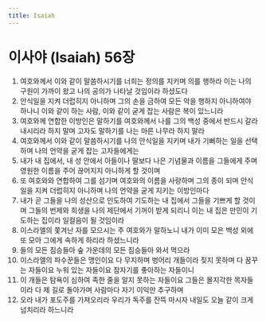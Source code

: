 ```yaml
---
title: Isaiah
---
```


# 이사야 (Isaiah) 56장
1. 여호와께서 이와 같이 말씀하시기를 너희는 정의를 지키며 의를 행하라 이는 나의 구원이 가까이 왔고 나의 공의가 나타날 것임이라 하셨도다
1. 안식일을 지켜 더럽히지 아니하며 그의 손을 금하여 모든 악을 행하지 아니하여야 하나니 이와 같이 하는 사람, 이와 같이 굳게 잡는 사람은 복이 있느니라
1. 여호와께 연합한 이방인은 말하기를 여호와께서 나를 그의 백성 중에서 반드시 갈라내시리라 하지 말며 고자도 말하기를 나는 마른 나무라 하지 말라
1. 여호와께서 이와 같이 말씀하시기를 나의 안식일을 지키며 내가 기뻐하는 일을 선택하며 나의 언약을 굳게 잡는 고자들에게는
1. 내가 내 집에서, 내 성 안에서 아들이나 딸보다 나은 기념물과 이름을 그들에게 주며 영원한 이름을 주어 끊어지지 아니하게 할 것이며
1. 또 여호와와 연합하여 그를 섬기며 여호와의 이름을 사랑하며 그의 종이 되며 안식일을 지켜 더럽히지 아니하며 나의 언약을 굳게 지키는 이방인마다
1. 내가 곧 그들을 나의 성산으로 인도하여 기도하는 내 집에서 그들을 기쁘게 할 것이며 그들의 번제와 희생을 나의 제단에서 기꺼이 받게 되리니 이는 내 집은 만민이 기도하는 집이라 일컬음이 될 것임이라
1. 이스라엘의 쫓겨난 자를 모으시는 주 여호와가 말하노니 내가 이미 모은 백성 외에 또 모아 그에게 속하게 하리라 하셨느니라
1. 들의 모든 짐승들아 숲 가운데의 모든 짐승들아 와서 먹으라
1. 이스라엘의 파수꾼들은 맹인이요 다 무지하며 벙어리 개들이라 짖지 못하며 다 꿈꾸는 자들이요 누워 있는 자들이요 잠자기를 좋아하는 자들이니
1. 이 개들은 탐욕이 심하여 족한 줄을 알지 못하는 자들이요 그들은 몰지각한 목자들이라 다 제 길로 돌아가며 사람마다 자기 이익만 추구하며
1. 오라 내가 포도주를 가져오리라 우리가 독주를 잔뜩 마시자 내일도 오늘 같이 크게 넘치리라 하느니라
